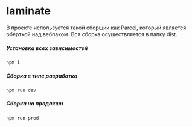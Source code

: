 # laminate
В проекте используется такой сборщик как Parcel, который является оберткой над вебпаком. Вся сборка осуществляется в папку dist.

##### Установка всех зависимостей

```
npm i
```

##### Сборка в типе разработка

```
npm run dev
```

##### Сборка на продакшн

```
npm run prod
```
